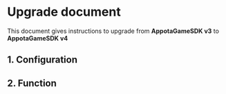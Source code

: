 Upgrade document
=======
This document gives instructions to upgrade from **AppotaGameSDK v3** to **AppotaGameSDK v4**

## 1. Configuration
## 2. Function 
## 